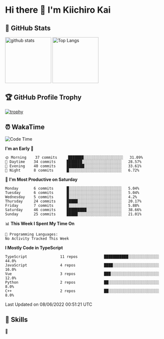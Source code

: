 # Hi there 👋 I'm Kiichiro Kai

## 💎 GitHub Stats
<p align="left"> 
  <img alt="github stats" height="150px" src="https://github-readme-stats.vercel.app/api?username=kiichiro3290&theme=onedark&show_icons=ture" />
    <img alt="Top Langs" height="150px" src="https://github-readme-stats.vercel.app/api/top-langs/?username=kiichiro3290&layout=compact&show_icons=true&theme=onedark" />
</p>

## 🏆 GitHub Profile Trophy
[![trophy](https://github-profile-trophy.vercel.app/?username=kiichiro3290&theme=onedark&column=7
)](https://github.com/ryo-ma/github-profile-trophy)

## ⏰ WakaTime
<!--START_SECTION:waka-->
![Code Time](http://img.shields.io/badge/Code%20Time-0%20secs-blue)

**I'm an Early 🐤** 

```text
🌞 Morning    37 commits     ███████░░░░░░░░░░░░░░░░░░   31.09% 
🌆 Daytime    34 commits     ███████░░░░░░░░░░░░░░░░░░   28.57% 
🌃 Evening    40 commits     ████████░░░░░░░░░░░░░░░░░   33.61% 
🌙 Night      8 commits      █░░░░░░░░░░░░░░░░░░░░░░░░   6.72%

```
📅 **I'm Most Productive on Saturday** 

```text
Monday       6 commits      █░░░░░░░░░░░░░░░░░░░░░░░░   5.04% 
Tuesday      6 commits      █░░░░░░░░░░░░░░░░░░░░░░░░   5.04% 
Wednesday    5 commits      █░░░░░░░░░░░░░░░░░░░░░░░░   4.2% 
Thursday     24 commits     █████░░░░░░░░░░░░░░░░░░░░   20.17% 
Friday       7 commits      █░░░░░░░░░░░░░░░░░░░░░░░░   5.88% 
Saturday     46 commits     █████████░░░░░░░░░░░░░░░░   38.66% 
Sunday       25 commits     █████░░░░░░░░░░░░░░░░░░░░   21.01%

```


📊 **This Week I Spent My Time On** 

```text
💬 Programming Languages: 
No Activity Tracked This Week

```

**I Mostly Code in TypeScript** 

```text
TypeScript               11 repos            ███████████░░░░░░░░░░░░░░   44.0% 
JavaScript               4 repos             ████░░░░░░░░░░░░░░░░░░░░░   16.0% 
Vue                      3 repos             ███░░░░░░░░░░░░░░░░░░░░░░   12.0% 
Python                   2 repos             ██░░░░░░░░░░░░░░░░░░░░░░░   8.0% 
C++                      2 repos             ██░░░░░░░░░░░░░░░░░░░░░░░   8.0%

```



 Last Updated on 08/06/2022 00:51:21 UTC
<!--END_SECTION:waka-->

## 🧰 Skills
<p align="left"> 🏐 </p> 
